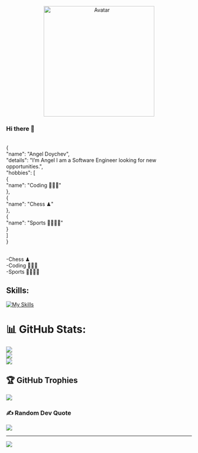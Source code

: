 <div id="header" align="center">
  <img src="https://i.pinimg.com/originals/f3/c6/35/f3c6352193fef0bfc80744b7e71fd693.gif" width="300"alt="Avatar"/>

</div>

### Hi there 👋
<br>
{
<br>
    "name": "Angel Doychev",
    <br>
    "details": "I’m Angel I am a Software Engineer looking for new opportunities.",
    <br>
    "hobbies": [
    <br>
        {
        <br>
            "name": "Coding 👨🏽‍💻"
            <br>
        },
        <br>
        {
        <br>
            "name": "Chess ♟"
            <br>
        },
        <br>
        {
        <br>
            "name": "Sports 🥊🏓🧗‍♂"
            <br>
        }
        <br>
    ]
    <br>
}
<br>



<br>-Chess ♟ 
<br>-Coding 👨🏽‍💻 
<br>-Sports 🥊🏓🧗‍♂<br>
## Skills: 
[![My Skills](https://skillicons.dev/icons?i=java,kotlin,spring,angular,javascript,typescript,html,css,idea,visualstudio,vscode,mysql,postman,docker,github,linux,regex)](https://skillicons.dev) <br>
# 📊 GitHub Stats:
![](https://github-readme-stats.vercel.app/api?username=AngelDoychev&theme=omni&hide_border=false&include_all_commits=true&count_private=false)<br/>
![](https://github-readme-streak-stats.herokuapp.com/?user=AngelDoychev&theme=omni&hide_border=false)<br/>
![](https://github-readme-stats.vercel.app/api/top-langs/?username=AngelDoychev&theme=omni&hide_border=false&include_all_commits=true&count_private=false&layout=compact)<br/>

## 🏆 GitHub Trophies
![](https://github-profile-trophy.vercel.app/?username=AngelDoychev&theme=dracula&no-frame=false&no-bg=false&margin-w=4)

### ✍️ Random Dev Quote
![](https://quotes-github-readme.vercel.app/api?type=horizontal&theme=radical)

---
[![](https://visitcount.itsvg.in/api?id=AngelDoychev&icon=8&color=0)](https://visitcount.itsvg.in)

